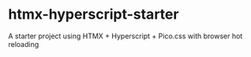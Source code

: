 # htmx-hyperscript-starter
A starter project using HTMX + Hyperscript + Pico.css with browser hot reloading
